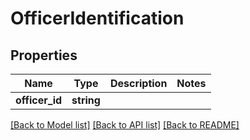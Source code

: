 # OfficerIdentification

## Properties
Name | Type | Description | Notes
------------ | ------------- | ------------- | -------------
**officer_id** | **string** |  | 

[[Back to Model list]](../README.md#documentation-for-models) [[Back to API list]](../README.md#documentation-for-api-endpoints) [[Back to README]](../README.md)


